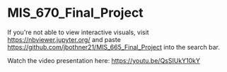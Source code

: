 # MIS_670_Final_Project

If you're not able to view interactive visuals, visit https://nbviewer.jupyter.org/ and paste https://github.com/jbothner21/MIS_665_Final_Project into the search bar.

Watch the video presentation here: https://youtu.be/QsSIUkY10kY
